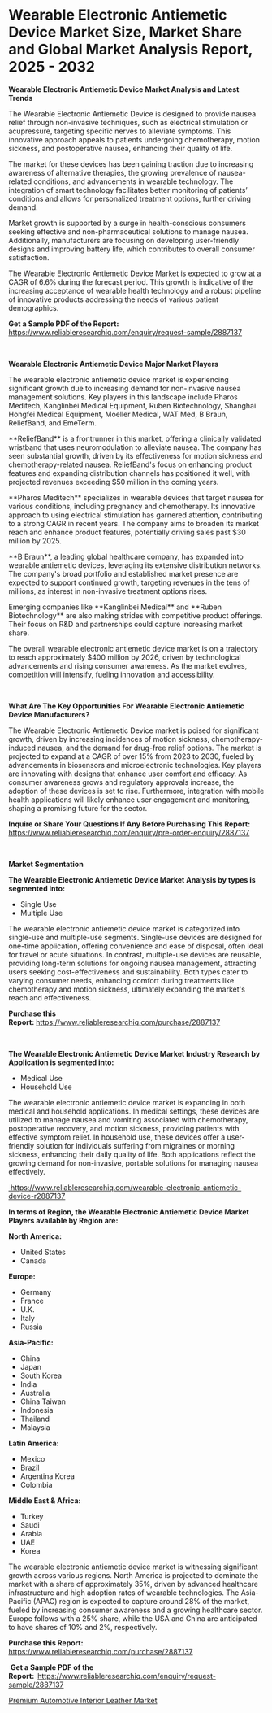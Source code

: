 <p><h1>Wearable Electronic Antiemetic Device Market Size, Market Share and Global Market Analysis Report, 2025 - 2032</h1></p><p><strong>Wearable Electronic Antiemetic Device Market Analysis and Latest Trends</strong></p>
<p><p>The Wearable Electronic Antiemetic Device is designed to provide nausea relief through non-invasive techniques, such as electrical stimulation or acupressure, targeting specific nerves to alleviate symptoms. This innovative approach appeals to patients undergoing chemotherapy, motion sickness, and postoperative nausea, enhancing their quality of life. </p><p>The market for these devices has been gaining traction due to increasing awareness of alternative therapies, the growing prevalence of nausea-related conditions, and advancements in wearable technology. The integration of smart technology facilitates better monitoring of patients’ conditions and allows for personalized treatment options, further driving demand. </p><p>Market growth is supported by a surge in health-conscious consumers seeking effective and non-pharmaceutical solutions to manage nausea. Additionally, manufacturers are focusing on developing user-friendly designs and improving battery life, which contributes to overall consumer satisfaction. </p><p>The Wearable Electronic Antiemetic Device Market is expected to grow at a CAGR of 6.6% during the forecast period. This growth is indicative of the increasing acceptance of wearable health technology and a robust pipeline of innovative products addressing the needs of various patient demographics.</p></p>
<p><strong>Get a Sample PDF of the Report:&nbsp;</strong> <a href="https://www.reliableresearchiq.com/enquiry/request-sample/2887137?utm_campaign=2458&utm_medium=2&utm_source=Github&utm_content=ia&utm_term=13032025&utm_id=wearable-electronic-antiemetic-device">https://www.reliableresearchiq.com/enquiry/request-sample/2887137</a></p>
<p>&nbsp;</p>
<p><strong>Wearable Electronic Antiemetic Device Major Market Players</strong></p>
<p><p>The wearable electronic antiemetic device market is experiencing significant growth due to increasing demand for non-invasive nausea management solutions. Key players in this landscape include Pharos Meditech, Kanglinbei Medical Equipment, Ruben Biotechnology, Shanghai Hongfei Medical Equipment, Moeller Medical, WAT Med, B Braun, ReliefBand, and EmeTerm.</p><p>**ReliefBand** is a frontrunner in this market, offering a clinically validated wristband that uses neuromodulation to alleviate nausea. The company has seen substantial growth, driven by its effectiveness for motion sickness and chemotherapy-related nausea. ReliefBand's focus on enhancing product features and expanding distribution channels has positioned it well, with projected revenues exceeding $50 million in the coming years.</p><p>**Pharos Meditech** specializes in wearable devices that target nausea for various conditions, including pregnancy and chemotherapy. Its innovative approach to using electrical stimulation has garnered attention, contributing to a strong CAGR in recent years. The company aims to broaden its market reach and enhance product features, potentially driving sales past $30 million by 2025.</p><p>**B Braun**, a leading global healthcare company, has expanded into wearable antiemetic devices, leveraging its extensive distribution networks. The company's broad portfolio and established market presence are expected to support continued growth, targeting revenues in the tens of millions, as interest in non-invasive treatment options rises.</p><p>Emerging companies like **Kanglinbei Medical** and **Ruben Biotechnology** are also making strides with competitive product offerings. Their focus on R&D and partnerships could capture increasing market share.</p><p>The overall wearable electronic antiemetic device market is on a trajectory to reach approximately $400 million by 2026, driven by technological advancements and rising consumer awareness. As the market evolves, competition will intensify, fueling innovation and accessibility.</p></p>
<p>&nbsp;</p>
<p><strong>What Are The Key Opportunities For Wearable Electronic Antiemetic Device Manufacturers?</strong></p>
<p><p>The Wearable Electronic Antiemetic Device market is poised for significant growth, driven by increasing incidences of motion sickness, chemotherapy-induced nausea, and the demand for drug-free relief options. The market is projected to expand at a CAGR of over 15% from 2023 to 2030, fueled by advancements in biosensors and microelectronic technologies. Key players are innovating with designs that enhance user comfort and efficacy. As consumer awareness grows and regulatory approvals increase, the adoption of these devices is set to rise. Furthermore, integration with mobile health applications will likely enhance user engagement and monitoring, shaping a promising future for the sector.</p></p>
<p><strong>Inquire or Share Your Questions If Any Before Purchasing This Report:</strong> <a href="https://www.reliableresearchiq.com/enquiry/pre-order-enquiry/2887137?utm_campaign=2458&utm_medium=2&utm_source=Github&utm_content=ia&utm_term=13032025&utm_id=wearable-electronic-antiemetic-device">https://www.reliableresearchiq.com/enquiry/pre-order-enquiry/2887137</a></p>
<p>&nbsp;</p>
<p><strong>Market Segmentation</strong></p>
<p><strong>The Wearable Electronic Antiemetic Device Market Analysis by types is segmented into:</strong></p>
<p><ul><li>Single Use</li><li>Multiple Use</li></ul></p>
<p><p>The wearable electronic antiemetic device market is categorized into single-use and multiple-use segments. Single-use devices are designed for one-time application, offering convenience and ease of disposal, often ideal for travel or acute situations. In contrast, multiple-use devices are reusable, providing long-term solutions for ongoing nausea management, attracting users seeking cost-effectiveness and sustainability. Both types cater to varying consumer needs, enhancing comfort during treatments like chemotherapy and motion sickness, ultimately expanding the market's reach and effectiveness.</p></p>
<p><strong>Purchase this Report:&nbsp;</strong><a href="https://www.reliableresearchiq.com/purchase/2887137?utm_campaign=2458&utm_medium=2&utm_source=Github&utm_content=ia&utm_term=13032025&utm_id=wearable-electronic-antiemetic-device">https://www.reliableresearchiq.com/purchase/2887137</a></p>
<p>&nbsp;</p>
<p><strong>The Wearable Electronic Antiemetic Device Market Industry Research by Application is segmented into:</strong></p>
<p><ul><li>Medical Use</li><li>Household Use</li></ul></p>
<p><p>The wearable electronic antiemetic device market is expanding in both medical and household applications. In medical settings, these devices are utilized to manage nausea and vomiting associated with chemotherapy, postoperative recovery, and motion sickness, providing patients with effective symptom relief. In household use, these devices offer a user-friendly solution for individuals suffering from migraines or morning sickness, enhancing their daily quality of life. Both applications reflect the growing demand for non-invasive, portable solutions for managing nausea effectively.</p></p>
<p><a href="https://www.reliableresearchiq.com/wearable-electronic-antiemetic-device-r2887137?utm_campaign=2458&utm_medium=2&utm_source=Github&utm_content=ia&utm_term=13032025&utm_id=wearable-electronic-antiemetic-device">&nbsp;https://www.reliableresearchiq.com/wearable-electronic-antiemetic-device-r2887137</a></p>
<p><strong>In terms of Region, the Wearable Electronic Antiemetic Device Market Players available by Region are:</strong></p>
<p>
    <p> <strong> North America: </strong>
        <ul>
            <li>United States</li>
            <li>Canada</li>
        </ul>
        </p> 
    <p> <strong> Europe: </strong>
        <ul>
            <li>Germany</li>
            <li>France</li>
            <li>U.K.</li>
            <li>Italy</li>
            <li>Russia</li>
        </ul>
        </p> 
    <p> <strong> Asia-Pacific: </strong>
        <ul>
            <li>China</li>
            <li>Japan</li>
            <li>South Korea</li>
            <li>India</li>
            <li>Australia</li>
            <li>China Taiwan</li>
            <li>Indonesia</li>
            <li>Thailand</li>
            <li>Malaysia</li>
        </ul>
        </p> 
    <p> <strong> Latin America: </strong>
        <ul>
            <li>Mexico</li>
            <li>Brazil</li>
            <li>Argentina Korea</li>
            <li>Colombia</li>
        </ul>
        </p> 
    <p> <strong> Middle East & Africa: </strong>
        <ul>
            <li>Turkey</li>
            <li>Saudi</li>
            <li>Arabia</li>
            <li>UAE</li>
            <li>Korea</li>
        </ul>
    </p>
    </p>
<p><p>The wearable electronic antiemetic device market is witnessing significant growth across various regions. North America is projected to dominate the market with a share of approximately 35%, driven by advanced healthcare infrastructure and high adoption rates of wearable technologies. The Asia-Pacific (APAC) region is expected to capture around 28% of the market, fueled by increasing consumer awareness and a growing healthcare sector. Europe follows with a 25% share, while the USA and China are anticipated to have shares of 10% and 2%, respectively.</p></p>
<p><strong>Purchase this Report: </strong><a href="https://www.reliableresearchiq.com/purchase/2887137?utm_campaign=2458&utm_medium=2&utm_source=Github&utm_content=ia&utm_term=13032025&utm_id=wearable-electronic-antiemetic-device">https://www.reliableresearchiq.com/purchase/2887137</a></p>
<p>&nbsp;<strong>Get a Sample PDF of the Report:&nbsp;&nbsp;</strong><a href="https://www.reliableresearchiq.com/enquiry/request-sample/2887137?utm_campaign=2458&utm_medium=2&utm_source=Github&utm_content=ia&utm_term=13032025&utm_id=wearable-electronic-antiemetic-device">https://www.reliableresearchiq.com/enquiry/request-sample/2887137</a></p>
<p><strong></strong></p>
<p><p><a href="https://github.com/maclarensidney/Market-Research-Report-List-1/blob/main/premium-automotive-interior-leather-market.md?utm_campaign=2458&utm_medium=2&utm_source=Github&utm_content=ia&utm_term=13032025&utm_id=wearable-electronic-antiemetic-device">Premium Automotive Interior Leather Market</a></p></p>